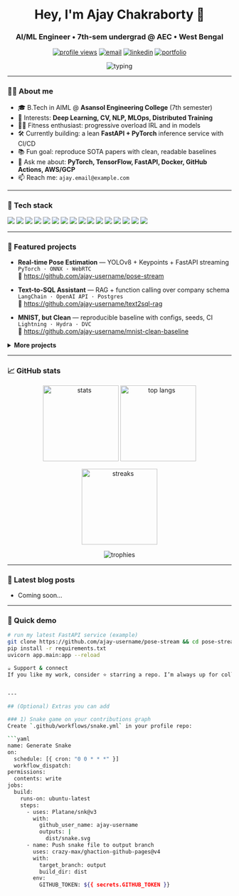 <!-- Profile Header -->
<h1 align="center">Hey, I'm Ajay Chakraborty 👋</h1>
<h3 align="center">AI/ML Engineer • 7th-sem undergrad @ AEC • West Bengal</h3>

<p align="center">
  <a href="https://github.com/ajay-username"><img src="https://komarev.com/ghpvc/?username=ajay-username&style=for-the-badge" alt="profile views"></a>
  <a href="mailto:ajay.email@example.com"><img src="https://img.shields.io/badge/Email-ajay.email%40example.com-blue?style=for-the-badge&logo=gmail" alt="email"></a>
  <a href="https://www.linkedin.com/in/ajay-link"><img src="https://img.shields.io/badge/LinkedIn-Ajay%20Chakraborty-0A66C2?style=for-the-badge&logo=linkedin" alt="linkedin"></a>
  <a href="https://ajay-portfolio.example.com"><img src="https://img.shields.io/badge/Portfolio-Visit-111?style=for-the-badge&logo=vercel" alt="portfolio"></a>
</p>

<!-- Typing tagline -->
<p align="center">
  <img src="https://readme-typing-svg.demolab.com?font=Fira+Code&pause=1000&center=true&vCenter=true&width=600&lines=I+build+data+%26+ML+systems+end-to-end;Deep+Learning+%7C+MLOps+%7C+Computer+Vision;Shipping+clean+code+and+learning+daily;Gym%2C+coffee%2C+and+gradient+descent+💪" alt="typing" />
</p>

---

### 🙋‍♂️ About me
- 🎓 B.Tech in AIML @ **Asansol Engineering College** (7th semester)
- 🧠 Interests: **Deep Learning, CV, NLP, MLOps, Distributed Training**
- 🏋️‍♂️ Fitness enthusiast: progressive overload IRL and in models
- 🛠️ Currently building: a lean **FastAPI + PyTorch** inference service with CI/CD
- 📚 Fun goal: reproduce SOTA papers with clean, readable baselines
- 💬 Ask me about: **PyTorch, TensorFlow, FastAPI, Docker, GitHub Actions, AWS/GCP**
- 📫 Reach me: `ajay.email@example.com`

---

### 🧰 Tech stack
<p>
  <!-- Languages -->
  <img src="https://img.shields.io/badge/Python-3776AB?logo=python&logoColor=white" />
  <img src="https://img.shields.io/badge/C++-00599C?logo=c%2B%2B&logoColor=white" />
  <img src="https://img.shields.io/badge/SQL-4479A1?logo=postgresql&logoColor=white" />
  <!-- DL/ML -->
  <img src="https://img.shields.io/badge/PyTorch-EE4C2C?logo=pytorch&logoColor=white" />
  <img src="https://img.shields.io/badge/TensorFlow-FF6F00?logo=tensorflow&logoColor=white" />
  <img src="https://img.shields.io/badge/scikit--learn-F7931E?logo=scikitlearn&logoColor=white" />
  <img src="https://img.shields.io/badge/Weights%20%26%20Biases-FFBE00?logo=weightsandbiases&logoColor=111" />
  <!-- Data/Infra -->
  <img src="https://img.shields.io/badge/Docker-2496ED?logo=docker&logoColor=white" />
  <img src="https://img.shields.io/badge/Kubernetes-326CE5?logo=kubernetes&logoColor=white" />
  <img src="https://img.shields.io/badge/FastAPI-009688?logo=fastapi&logoColor=white" />
  <img src="https://img.shields.io/badge/Apache%20Airflow-017CEE?logo=apacheairflow&logoColor=white" />
  <img src="https://img.shields.io/badge/MLflow-0194E2?logo=mlflow&logoColor=white" />
  <!-- Cloud/DB -->
  <img src="https://img.shields.io/badge/AWS-232F3E?logo=amazonaws&logoColor=white" />
  <img src="https://img.shields.io/badge/GCP-4285F4?logo=googlecloud&logoColor=white" />
  <img src="https://img.shields.io/badge/PostgreSQL-4169E1?logo=postgresql&logoColor=white" />
  <img src="https://img.shields.io/badge/MongoDB-47A248?logo=mongodb&logoColor=white" />
</p>

---

### 🚀 Featured projects
<!-- Replace repo links with yours -->
- **Real-time Pose Estimation** — YOLOv8 + Keypoints + FastAPI streaming  
  `PyTorch · ONNX · WebRTC`  
  🔗 https://github.com/ajay-username/pose-stream

- **Text-to-SQL Assistant** — RAG + function calling over company schema  
  `LangChain · OpenAI API · Postgres`  
  🔗 https://github.com/ajay-username/text2sql-rag

- **MNIST, but Clean** — reproducible baseline with configs, seeds, CI  
  `Lightning · Hydra · DVC`  
  🔗 https://github.com/ajay-username/mnist-clean-baseline

<details>
<summary><b>More projects</b></summary>

- **Vision Serving Boilerplate** — Triton Inference Server + Auto-scaling  
- **LLM Eval Harness** — prompt templates, evals, dashboards  
- **AIML Notes** — tidy notes & cheatsheets for quick revision

</details>

---

### 📈 GitHub stats
<p align="center">
  <img height="170" src="https://github-readme-stats.vercel.app/api?username=ajay-username&show_icons=true&theme=transparent&rank_icon=percentile" alt="stats">
  <img height="170" src="https://github-readme-stats.vercel.app/api/top-langs/?username=ajay-username&layout=compact&theme=transparent" alt="top langs">
</p>

<p align="center">
  <img height="170" src="https://streak-stats.demolab.com?user=ajay-username&theme=transparent" alt="streaks">
</p>

<p align="center">
  <img src="https://github-profile-trophy.vercel.app/?username=ajay-username&theme=flat&no-bg=true&margin-w=10&margin-h=10" alt="trophies">
</p>

---

### 📝 Latest blog posts
<!-- BLOG-POST-LIST:START -->
- Coming soon…
<!-- BLOG-POST-LIST:END -->

---

### 🧪 Quick demo
```bash
# run my latest FastAPI service (example)
git clone https://github.com/ajay-username/pose-stream && cd pose-stream
pip install -r requirements.txt
uvicorn app.main:app --reload

☕ Support & connect
If you like my work, consider ⭐ starring a repo. I’m always up for collabs on DL/MLOps or a quick gym session chat 💬


---

## (Optional) Extras you can add

### 1) Snake game on your contributions graph
Create `.github/workflows/snake.yml` in your profile repo:

```yaml
name: Generate Snake
on:
  schedule: [{ cron: "0 0 * * *" }]
  workflow_dispatch:
permissions:
  contents: write
jobs:
  build:
    runs-on: ubuntu-latest
    steps:
      - uses: Platane/snk@v3
        with:
          github_user_name: ajay-username
          outputs: |
            dist/snake.svg
      - name: Push snake file to output branch
        uses: crazy-max/ghaction-github-pages@v4
        with:
          target_branch: output
          build_dir: dist
        env:
          GITHUB_TOKEN: ${{ secrets.GITHUB_TOKEN }}



